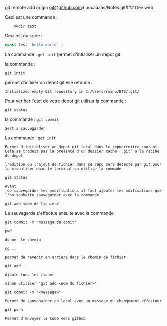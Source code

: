 git remote add origin git@github.com:Luucaaaas/Notes.git### Dev web 

Ceci est une commande :
``` shell
    mkdir test
```
Ceci est du code :
``` javascript
const test 'hello world' ;
```
La commande : `get init` permet d'intialiser un depot git

la commande :
```
git intit 
```

permet d'initilier un depot git elle retoune : 
```
Initialized empty Git repository in C:/Users/roino/BTS/.git/
```
Pour verifier l'etat de votre depot git utiliser la commande : 
```
git status
```

la commande : `git commit` 
```
Sert a sauvegarder 
```

La commande : `get init`
```
Permet d'initialiser un depot git local dans le repoertoitre courant. Cela se traduit pas la presence d'un dossier cache `.git` a la racine du depot 

l'edition ou l'ajout de fichier dans ce repo sera detecte par git pour le visualiser dnas le terminal on utilise la commade 
```
`git status`

``` 
Avant
 de sauvegarder les modifications il faut ajouter les mdifications que l'on souhaite sauvegarder avec la commande 
 ```

 `git add <nom de fichier>`

 La sauvegarde s'effectue ensuite avec la commande 
```
git commit -m "message de comit"
```

`pwd`
````
donne  le chemin
````
`cd ..`

```
permet de revenir en arriere dans le chemin de fichier
```
`git add .`

```
Ajoute tous les ficher 

sinon utiliser "git add <nom du fichier>"
```

`git commit -m "<message>"`

```
Permet de sauvegarder en local avec un message du changement effectuer 
```

`git push`

```
Permet d'envoyer le Code vers github
```